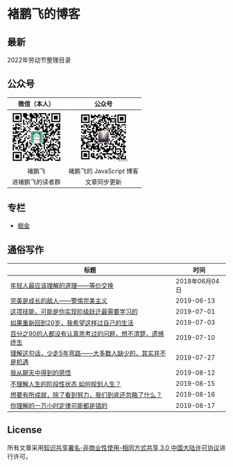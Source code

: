 # 褚鹏飞的博客

## 最新 
2022年劳动节整理目录

## 公众号
|微信（本人）|公众号|
|:----:|:----:|
|<img src="./public-repository/images/weichat.png" width="120">|<img src="./public-repository/images/weipublic.jpeg" width="120">|
|褚鹏飞|褚鹏飞的 JavaScript 博客|
|进褚鹏飞的读者群|文章同步更新|

## 专栏
* [掘金](https://juejin.cn/user/3509296845554909)

<!-- ## JavaScript数据结构
* [JavaScript数据结构](https://github.com/MagicalBridge/Blog/tree/master/dataDtructure) -->

<!-- ## leetCode算法题解
* [leetCode算法题解列表](https://github.com/MagicalBridge/Blog/tree/master/leetCode) -->

## 通俗写作
| 标题 | 时间 | 
|----|----|
|[年轻人最应该理解的道理——等价交换](https://github.com/MagicalBridge/Blog/issues/54)|2018年06月04日|
|[完美是成长的敌人——警惕完美主义](https://github.com/MagicalBridge/Blog/issues/2)|2019-06-13|
|[这项技能，可能是你实现阶级跃迁最需要学习的](https://github.com/MagicalBridge/Blog/issues/7)|2019-07-01|
|[如果重新回到20岁，我希望这样过自己的生活](https://github.com/MagicalBridge/Blog/issues/8)|2019-07-03|
|[百分之90的人都没有认真思考过的问题，想不清楚，遗憾终生](https://github.com/MagicalBridge/Blog/issues/9)|2019-07-10|
|[理解这句话，少走5年弯路——大多数人缺少的，其实并不是机遇](https://github.com/MagicalBridge/Blog/issues/10)|2019-07-27|
|[我从聊天中得到的感悟](https://github.com/MagicalBridge/Blog/issues/17)|2019-08-12|
|[不理解人生的阶段性状态,如何规划人生？](https://github.com/MagicalBridge/Blog/issues/18)|2019-08-15|
|[想要有所成就，除了看到努力，我们到底还忽略了什么？](https://github.com/MagicalBridge/Blog/issues/21)|2019-08-16|
|[你理解的一万小时定律可能都是错的](https://github.com/MagicalBridge/Blog/issues/19)|2019-08-17|


## License

所有文章采用[知识共享署名-非商业性使用-相同方式共享 3.0 中国大陆许可协议](http://creativecommons.org/licenses/by-nc-sa/3.0/cn/)进行许可。







